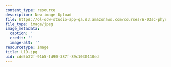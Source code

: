 ```yaml
---
content_type: resource
description: New image Upload
file: https://ol-ocw-studio-app-qa.s3.amazonaws.com/courses/8-03sc-physics-iii-vibrations-and-waves-fall-2016/cde5b72f91b5fd90387f89c1030110ed_L19.jpg
file_type: image/jpeg
image_metadata:
  caption: ''
  credit: ''
  image-alt: ''
resourcetype: Image
title: L19.jpg
uid: cde5b72f-91b5-fd90-387f-89c1030110ed
---
```

